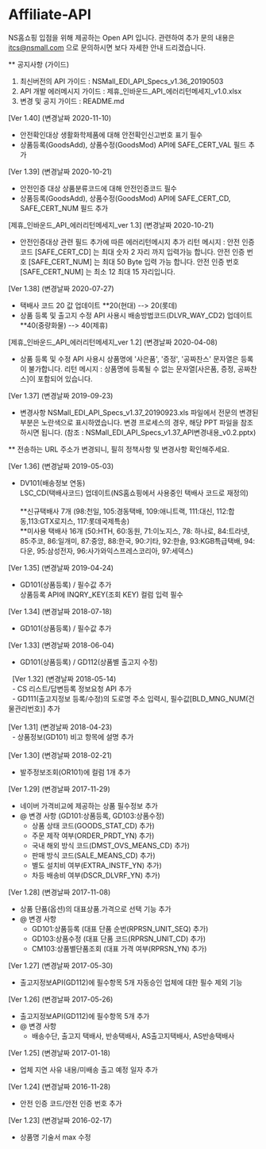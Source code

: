 # Affiliate-API

 NS홈쇼핑 입점을 위해 제공하는 Open API 입니다.
 관련하여 추가 문의 내용은 itcs@nsmall.com 으로 문의하시면 보다 자세한 안내 드리겠습니다.

** 공지사항 (가이드)
  1. 최신버전의 API 가이드 : NSMall_EDI_API_Specs_v1.36_20190503
  2. API 개발 에러메시지 가이드 : 제휴_인바운드_API_에러리턴메세지_v1.0.xlsx
  3. 변경 및 공지 가이드 : README.md
  
  [Ver 1.40] (변경날짜 2020-11-10)
  - 안전확인대상 생활화학제품에 대해 안전확인신고번호 표기 필수
  - 상품등록(GoodsAdd), 상품수정(GoodsMod) API에 SAFE_CERT_VAL 필드 추가
  
  [Ver 1.39] (변경날짜 2020-10-21)
  - 안전인증 대상 상품분류코드에 대해 안전인증코드 필수
  - 상품등록(GoodsAdd), 상품수정(GoodsMod) API에 SAFE_CERT_CD, SAFE_CERT_NUM 필드 추가
    
  [제휴_인바운드_API_에러리턴메세지_ver 1.3] (변경날짜 2020-10-21)
   - 안전인증대상 관련 필드 추가에 따른 에러리턴메시지 추가 
     리턴 메시지 : 
     안전 인증 코드 [SAFE_CERT_CD] 는 최대 숫자 2 자리 까지 입력가능 합니다.
     안전 인증 번호 [SAFE_CERT_NUM] 는 최대 50 Byte 입력 가능 합니다.
     안전 인증 번호 [SAFE_CERT_NUM] 는 최소 12 최대 15 자리입니다.
  
  [Ver 1.38] (변경날짜 2020-07-27)
  - 택배사 코드 20 값 업데이트
    **20(현대) --> 20(롯데)
  - 상품 등록 및 출고지 수정 API 사용시 배송방법코드(DLVR_WAY_CD2) 업데이트
    **40(중량화물) --> 40(제휴)
    
  
  [제휴_인바운드_API_에러리턴메세지_ver 1.2] (변경날짜 2020-04-08)
   - 상품 등록 및 수정 API 사용시 상품명에 '사은품', '증정', '공짜찬스' 문자열은 등록이 불가합니다. 
     리턴 메시지 : 상품명에 등록될 수 없는 문자열[사은품, 증정, 공짜찬스]이 포함되어 있습니다.

  
  [Ver 1.37] (변경날짜 2019-09-23)
   - 변경사항 NSMall_EDI_API_Specs_v1.37_20190923.xls 파일에서 전문의 변경된 부분은 노란색으로 표시하였습니다.
     변경 프로세스의 경우, 해당 PPT 파일을 참조하시면 됩니다. (참조 : NSMall_EDI_API_Specs_v1.37_API변경내용_v0.2.pptx)

   ** 전송하는 URL 주소가 변경되니, 필히 정책사항 및 변경사항 확인해주세요.
   
  [Ver 1.36] (변경날짜 2019-05-03)
   - DV101(배송정보 연동)<br>
     LSC_CD(택배사코드) 업데이트(NS홈쇼핑에서 사용중인 택배사 코드로 재정의)<br><br>
     **신규택배사 7개 (98:천일, 105:경동택배, 109:애니트랙, 111:대신, 112:합동,113:GTX로지스, 117:롯데국제특송)<br>
     **미사용 택배사 16개 (50:HTH, 60:동원, 71:이노지스, 78: 하나로, 84:트라넷, 85:주코, 86:일개미, 87:중앙, 88:한국, 90:기타, 92:한솔, 93:KGB특급택배, 94:다운, 95:삼성전자, 96:사가와익스프레스코리아, 97:세덱스)

  [Ver 1.35] (변경날짜 2019-04-24)
   - GD101(상품등록) / 필수값 추가<br>
     상품등록 API에 INQRY_KEY(조회 KEY) 컬럼 입력 필수
  
  [Ver 1.34] (변경날짜 2018-07-18)
   - GD101(상품등록) / 필수값 추가
  
  [Ver 1.33] (변경날짜 2018-06-04)
   - GD101(상품등록) / GD112(상품별 출고지 수정)

   [Ver 1.32] (변경날짜 2018-05-14)<br>
   - CS 리스트/답변등록 정보요청 API 추가<br>
   - GD111(출고지정보 등록/수정)의 도로명 주소 입력시, 필수값[BLD_MNG_NUM(건물관리번호)] 추가<br>
   <br>
   [Ver 1.31] (변경날짜 2018-04-23)<br>
   - 상품정보(GD101) 비고 항목에 설명 추가<br>
  <br>
   [Ver 1.30] (변경날짜 2018-02-21)
   - 발주정보조회(OR101)에 컬럼 1개 추가
   
   [Ver 1.29] (변경날짜 2017-11-29)
   -  네이버 가격비교에 제공하는 상품 필수정보 추가
   -  @ 변경 사항 (GD101:상품등록, GD103:상품수정)
      - 상품 상태 코드(GOODS_STAT_CD) 추가) 
      - 주문 제작 여부(ORDER_PRDT_YN) 추가) 
      - 국내 해외 방식 코드(DMST_OVS_MEANS_CD) 추가)
      - 판매 방식 코드(SALE_MEANS_CD) 추가)
      - 별도 설치비 여부(EXTRA_INSTF_YN) 추가) 
      - 차등 배송비 여부(DSCR_DLVRF_YN) 추가) 
      
   [Ver 1.28] (변경날짜 2017-11-08)
   -  상품 단품(옵션)의 대표상품.가격으로 선택 기능 추가
   -  @ 변경 사항
      - GD101:상품등록 (대표 단품 순번(RPRSN_UNIT_SEQ) 추가)
      - GD103:상품수정 (대표 단품 코드(RPRSN_UNIT_CD) 추가)
      - CM103:상품별단품조회 (대표 가격 여부(RPRSN_YN) 추가)
       
   [Ver 1.27] (변경날짜 2017-05-30)
   -  출고지정보API(GD112)에 필수항목 5개
      자동승인 업체에 대한 필수 제외 기능
  
  [Ver 1.26] (변경날짜 2017-05-26)
  -  출고지정보API(GD112)에 필수항목 5개 추가
   -  @ 변경 사항
      - 배송수단, 출고지 택배사, 반송택배사, AS출고지택배사, AS반송택배사

  [Ver 1.25] (변경날짜 2017-01-18)
  - 업체 지연 사유 내용/미배송 출고 예정 일자 추가
 
 [Ver 1.24] (변경날짜 2016-11-28) 
 - 안전 인증 코드/안전 인증 번호 추가
 
 [Ver 1.23] (변경날짜 2016-02-17)
  - 상품명 기술서 max 수정

